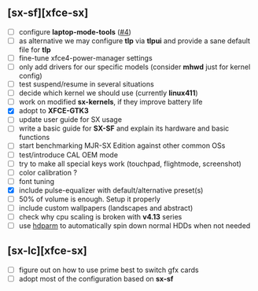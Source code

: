 ## [sx-sf][xfce-sx]

- [ ] configure **laptop-mode-tools** ([#4](https://github.com/philmmanjaro/project-sx/issues/4))
- [ ] as alternative we may configure **tlp** via **tlpui** and provide a sane default file for **tlp**
- [ ] fine-tune xfce4-power-manager settings
- [ ] only add drivers for our specific models (consider **mhwd** just for kernel config)
- [ ] test suspend/resume in several situations
- [ ] decide which kernel we should use (currently **linux411**)
- [ ] work on modified **sx-kernels**, if they improve battery life
- [x] adopt to **XFCE-GTK3**
- [ ] update user guide for SX usage
- [ ] write a basic guide for **SX-SF** and explain its hardware and basic functions
- [ ] start benchmarking MJR-SX Edition against other common OSs
- [ ] test/introduce CAL OEM mode
- [ ] try to make all special keys work (touchpad, flightmode, screenshot)
- [ ] color calibration ?
- [ ] font tuning
- [x] include pulse-equalizer with default/alternative preset(s)
- [ ] 50% of volume is enough. Setup it properly
- [ ] include custom wallpapers (landscapes and abstract)
- [ ] check why cpu scaling is broken with **v4.13** series
- [ ] use [hdparm](https://wiki.archlinux.org/index.php/hdparm) to automatically spin down normal HDDs when not needed

## [sx-lc][xfce-sx]
- [ ] figure out on how to use prime best to switch gfx cards
- [ ] adopt most of the configuration based on **sx-sf**
